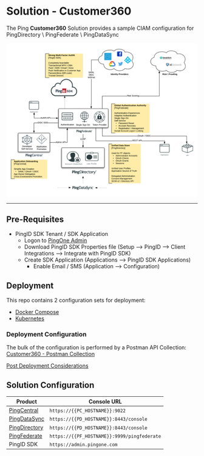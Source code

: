 # Solution - Customer360

The Ping **Customer360** Solution provides a sample CIAM configuration for PingDirectory \ PingFederate \ PingDataSync

![Solution - Customer360](Customer360.png)

---

## Pre-Requisites

* PingID SDK Tenant / SDK Application
  * Logon to [PingOne Admin](https://admin.pingone.com)
  * Download PingID SDK Properties file (Setup --> PingID --> Client Integrations --> Integrate with PingID SDK)
  * Create SDK Application (Applications --> PingID SDK Applications)
    * Enable Email / SMS (Application --> Configuration)

## Deployment

This repo contains 2 configuration sets for deployment:

* [Docker Compose](deployment/Compose)
* [Kubernetes](deployment/Kubernetes)

### Deployment Configuration

The bulk of the configuration is performed by a Postman API Collection:  
[Customer360 - Postman Collection](https://documenter.getpostman.com/view/1239082/SzRw2Axv)

[Post Deployment Considerations](docs/post-deployment.md)

## Solution Configuration

| Product | Console URL |
| ----- | ----- |
| [PingCentral](docs/solution-pc.md) | `https://{{PC_HOSTNAME}}:9022` |
| [PingDataSync](docs/solution-pd.md) | `https://{{PD_HOSTNAME}}:8443/console` |
| [PingDirectory](docs/solution-pd.md) | `https://{{PD_HOSTNAME}}:8443/console` |
| [PingFederate](docs/solution-pf.md) | `https://{{PF_HOSTNAME}}:9999/pingfederate` |
| PingID SDK | `https://admin.pingone.com` |
